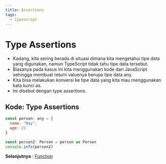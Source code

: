```yaml
---
title: Assertions
tags:
  - typescript
---
```


# Type Assertions

- Kadang, kita sering berada di situasi dimana kita mengetahui tipe data yang digunakan, namun TypeScript tidak tahu tipe data tersebut.
- Biasanya pada kasus ini kita menggunakan kode dari JavaScript sehingga membuat return valuenya berupa tipe data any.
- Kita bisa melakukan konversi ke tipe data yang kita mau menggunakan kata kunci as.
- Ini disebut dengan type assertions.

## Kode: Type Assertions

```js
const person: any = {
  name: "Nay",
  age: 23
}

const person2: Person = person as Person
console.info(person2)
```

**Selanjutnya** : [Function](/backend/typescript/function.md)
